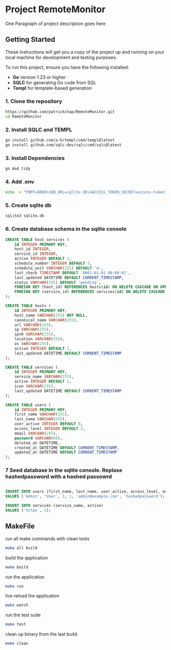 # Project RemoteMonitor

One Paragraph of project description goes here

## Getting Started

These instructions will get you a copy of the project up and running on your local machine for development and testing purposes. 

To run this project, ensure you have the following installed:

- **Go** version 1.23 or higher
- **SQLC** for generating Go code from SQL
- **Templ** for template-based generation

### 1. Clone the repository
```bash
https://github.com/patrickchap/RemoteMonitor.git
cd RemoteMonitor
```

### 2. Install SQLC and TEMPL
```bash
go install github.com/a-h/templ/cmd/templ@latest
go install github.com/sqlc-dev/sqlc/cmd/sqlc@latest
```


### 3. Install Dependencies
```bash
go mod tidy
```

### 4. Add .env
```bash
echo -e "PORT=8080\nDB_URL=sqlite.db\nACCESS_TOKEN_SECRET=access-token\nREFRESH_TOKEN_SECRET=refresh-token\nJWT_SECRET_KEY=some-secret-key\nJWT_REFRESH_SECRET_KEY=some-refresh-secret-key" > .env
```

### 5. Create sqlite db
```bash
sqlite3 sqlite.db
```

### 6. Create database schema in the sqlite console
```sql
CREATE TABLE host_services (
    id INTEGER PRIMARY KEY,
    host_id INTEGER,
    service_id INTEGER,
    active INTEGER DEFAULT 1,
    schedule_number INTEGER DEFAULT 3,
    schedule_unit VARCHAR(255) DEFAULT 'm',
    last_check TIMESTAMP DEFAULT '0001-01-01 00:00:01',
    last_updated DATETIME DEFAULT CURRENT_TIMESTAMP,
    status VARCHAR(255) DEFAULT 'pending',
    FOREIGN KEY (host_id) REFERENCES hosts(id) ON DELETE CASCADE ON UPDATE CASCADE,
    FOREIGN KEY (service_id) REFERENCES services(id) ON DELETE CASCADE ON UPDATE CASCADE
);

CREATE TABLE hosts (
    id INTEGER PRIMARY KEY,
    host_name VARCHAR(255) NOT NULL,
    canonical_name VARCHAR(255),
    url VARCHAR(255),
    ip VARCHAR(255),
    ipv6 VARCHAR(255),
    location VARCHAR(255),
    os VARCHAR(255),
    active INTEGER DEFAULT 1,
    last_updated DATETIME DEFAULT CURRENT_TIMESTAMP
);

CREATE TABLE services (
    id INTEGER PRIMARY KEY,
    service_name VARCHAR(255),
    active INTEGER DEFAULT 1,
    icon VARCHAR(255),
    last_updated DATETIME DEFAULT CURRENT_TIMESTAMP
);

CREATE TABLE users (
    id INTEGER PRIMARY KEY,
    first_name VARCHAR(255),
    last_name VARCHAR(255),
    user_active INTEGER DEFAULT 0,
    access_level INTEGER DEFAULT 3,
    email VARCHAR(255),
    password VARCHAR(60),
    deleted_at DATETIME,
    created_at DATETIME DEFAULT CURRENT_TIMESTAMP,
    updated_at DATETIME DEFAULT CURRENT_TIMESTAMP
);

```

### 7 Seed database in the sqlite console. Replase hashedpassword with a hashed passowrd
```sql

INSERT INTO users (first_name, last_name, user_active, access_level, email, password)
VALUES ('Admin', 'User', 1, 1, 'admin@example.com', 'hashedpassword');

INSERT INTO services (service_name, active)
VALUES ('https', 1);
```

## MakeFile

run all make commands with clean tests
```bash
make all build
```

build the application
```bash
make build
```

run the application
```bash
make run
```

live reload the application
```bash
make watch
```

run the test suite
```bash
make test
```

clean up binary from the last build
```bash
make clean
```
